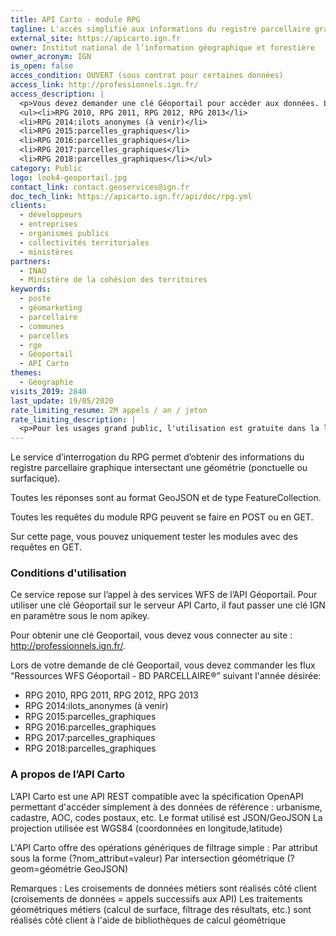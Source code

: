 ```yaml
---
title: API Carto - module RPG
tagline: L'accès simplifié aux informations du registre parcellaire graphique
external_site: https://apicarto.ign.fr
owner: Institut national de l’information géographique et forestière
owner_acronym: IGN
is_open: false
acces_condition: OUVERT (sous contrat pour certaines données)
access_link: http://professionnels.ign.fr/
access_description: |
  <p>Vous devez demander une clé Géoportail pour accèder aux données. Lors de votre demande de clé, vous devez commander les flux “Ressources WFS Géoportail - BD PARCELLAIRE®” suivant l'année désirée:</p>
  <ul><li>RPG 2010, RPG 2011, RPG 2012, RPG 2013</li>
  <li>RPG 2014:ilots_anonymes (à venir)</li>
  <li>RPG 2015:parcelles_graphiques</li>
  <li>RPG 2016:parcelles_graphiques</li>
  <li>RPG 2017:parcelles_graphiques</li>
  <li>RPG 2018:parcelles_graphiques</li></ul>
category: Public
logo: look4-geoportail.jpg
contact_link: contact.geoservices@ign.fr
doc_tech_link: https://apicarto.ign.fr/api/doc/rpg.yml
clients:
  - développeurs
  - entreprises
  - organismes publics
  - collectivités territoriales
  - ministères
partners:
  - INAO
  - Ministère de la cohésion des territoires
keywords:
  - poste
  - géomarketing
  - parcellaire
  - communes
  - parcelles
  - rge
  - Géoportail
  - API Carto
themes:
  - Géographie
visits_2019: 2840
last_update: 19/05/2020
rate_limiting_resume: 2M appels / an / jeton
rate_limiting_description: |
  <p>Pour les usages grand public, l'utilisation est gratuite dans la limite de 2M requêtes par an (10 000 pour un usage professionnel).</p>
---
```


Le service d’interrogation du RPG permet d’obtenir des informations du registre parcellaire graphique intersectant une géométrie (ponctuelle ou surfacique).

Toutes les réponses sont au format GeoJSON et de type FeatureCollection.

Toutes les requêtes du module RPG peuvent se faire en POST ou en GET.

Sur cette page, vous pouvez uniquement tester les modules avec des requêtes en GET.

### Conditions d'utilisation

Ce service repose sur l’appel à des services WFS de l’API Géoportail. Pour utiliser une clé Géoportail sur le serveur API Carto, il faut passer une clé IGN en paramètre sous le nom apikey.

Pour obtenir une clé Geoportail, vous devez vous connecter au site : http://professionnels.ign.fr/.

Lors de votre demande de clé Geoportail, vous devez commander les flux “Ressources WFS Géoportail - BD PARCELLAIRE®” suivant l'année désirée:

- RPG 2010, RPG 2011, RPG 2012, RPG 2013
- RPG 2014:ilots_anonymes (à venir)
- RPG 2015:parcelles_graphiques
- RPG 2016:parcelles_graphiques
- RPG 2017:parcelles_graphiques
- RPG 2018:parcelles_graphiques

### A propos de l’API Carto

L’API Carto est une API REST compatible avec la spécification OpenAPI permettant d'accéder simplement à des données de référence : urbanisme, cadastre, AOC, codes postaux, etc.
Le format utilisé est JSON/GeoJSON
La projection utilisée est WGS84 (coordonnées en longitude,latitude)

L'API Carto offre des opérations génériques de filtrage simple :
Par attribut sous la forme (?nom_attribut=valeur)
Par intersection géométrique (?geom=géométrie GeoJSON)

Remarques :
Les croisements de données métiers sont réalisés côté client (croisements de données = appels successifs aux API)
Les traitements géométriques métiers (calcul de surface, filtrage des résultats, etc.) sont réalisés côté client à l'aide de bibliothèques de calcul géométrique
